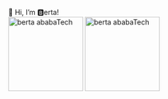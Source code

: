 👋 Hi, I’m 🅱️erta!
<br/>
<img
    src="https://github-readme-stats.vercel.app/api?username=ababaBerta&show_icons=true&count_private=true&theme=default_repocard"
    width="auto"
    height="150"
    alt="berta ababaTech"
/>
<img
    src="https://github-readme-stats.vercel.app/api/top-langs/?username=ababaBerta&theme=default_repocard&show_icons=true"
    width="auto"
    height="150"
    alt="berta ababaTech"
/>

